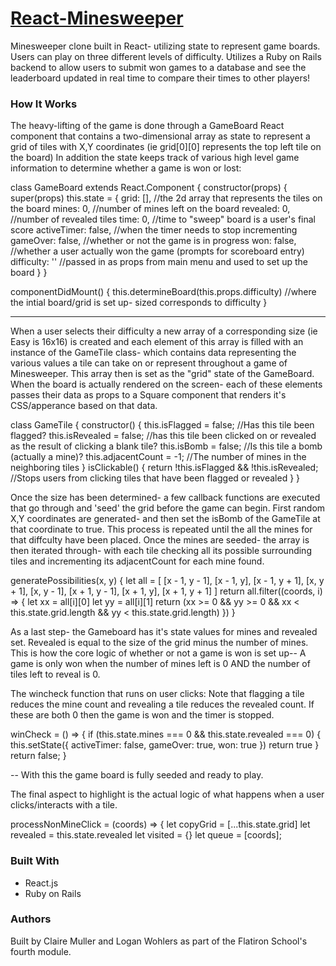 # [React-Minesweeper](https://react-minesweeper-app.herokuapp.com/)

Minesweeper clone built in React- utilizing state to represent game boards. Users can play on three different levels of difficulty. Utilizes a Ruby on Rails backend to allow users to submit won games to a database and see the leaderboard updated in real time to compare their times to other players!

### How It Works
The heavy-lifting of the game is done through a GameBoard React component that contains a two-dimensional array as state to represent a grid of tiles with X,Y coordinates (ie grid[0][0] represents the top left tile on the board)  In addition the state keeps track of various high level game information to determine whether a game is won or lost:

class GameBoard extends React.Component {
  constructor(props) {
    super(props)
    this.state = {
      grid: [], //the 2d array that represents the tiles on the board
      mines: 0, //number of mines left on the board
      revealed: 0, //number of revealed tiles
      time: 0, //time to "sweep" board is a user's final score
      activeTimer: false, //when the timer needs to stop incrementing
      gameOver: false, //whether or not the game is in progress
      won: false, //whether a user actually won the game (prompts for scoreboard entry)
      difficulty: '' //passed in as props from main menu and used to set up the board
    }
  }

  componentDidMount() {
    this.determineBoard(this.props.difficulty) //where the intial board/grid is set up- sized corresponds to difficulty
  }
  
___________________________________

When a user selects their difficulty a new array of a corresponding size (ie Easy is 16x16) is created and each element of this array is filled with an instance of the GameTile class- which contains data representing the various values a tile can take on or represent throughout a game of Minesweeper.  This array then is set as the "grid" state of the GameBoard.  When the board is actually rendered on the screen- each of these elements passes their data as props to a Square component that renders it's CSS/apperance based on that data.  

class GameTile {
  constructor() {
    this.isFlagged = false; //Has this tile been flagged?
    this.isRevealed = false; //has this tile been clicked on or revealed as the result of clicking a blank tile?
    this.isBomb = false; //Is this tile a bomb (actually a mine)?
    this.adjacentCount = -1; //The number of mines in the neighboring tiles
  }
  isClickable() {
    return !this.isFlagged && !this.isRevealed; //Stops users from clicking tiles that have been flagged or revealed
  }
}

Once the size has been determined- a few callback functions are executed that go through and 'seed' the grid before the game can begin.  First random X,Y coordinates are generated- and then set the isBomb of the GameTile at that coordinate to true.  This process is repeated until the all the mines for that diffculty have been placed.  Once the mines are seeded- the array is then iterated through- with each tile checking all its possible surrounding tiles and incrementing its adjacentCount for each mine found. 

  generatePossibilities(x, y) {
    let all = [
      [x - 1, y - 1],
      [x - 1, y],
      [x - 1, y + 1],
      [x, y + 1],
      [x, y - 1],
      [x + 1, y - 1],
      [x + 1, y],
      [x + 1, y + 1]
    ]
    return all.filter((coords, i) => {
      let xx = all[i][0]
      let yy = all[i][1]
      return (xx >= 0 && yy >= 0 && xx < this.state.grid.length && yy < this.state.grid.length)
    })
  }

As a last step- the Gameboard has it's state values for mines and revealed set.  Revealed is equal to the size of the grid minus the number of mines.  This is how the core logic of whether or not a game is won is set up-- A game is only won when the number of mines left is 0 AND the number of tiles left to reveal is 0.

The wincheck function that runs on user clicks:
Note that flagging a tile reduces the mine count and revealing a tile reduces the revealed count.  If these are both 0 then the game is won and the timer is stopped.

   winCheck = () => {
      if (this.state.mines === 0 && this.state.revealed === 0) {
        this.setState({ activeTimer: false, gameOver: true, won: true })
        return true
      }
      return false;
    }

-- With this the game board is fully seeded and ready to play.


  
 The final aspect to highlight is the actual logic of what happens when a user clicks/interacts with a tile.  
 
  processNonMineClick = (coords) => {
    let copyGrid = [...this.state.grid]
    let revealed = this.state.revealed
    let visited = {}
    let queue = [coords];

   





### Built With

* React.js
* Ruby on Rails

### Authors

Built by Claire Muller and Logan Wohlers as part of the Flatiron School's fourth module.
